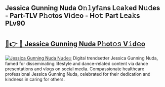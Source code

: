 ## Jessica Gunning Nuda O𝚗𝚕yf𝚊ns L𝚎a𝚔ed N𝚞𝚍es - Part-TLV P𝚑𝚘tos Vi𝚍𝚎o - H𝚘𝚝 Part L𝚎a𝚔s PLv90

# <h2><a href="http://kf6pomw.oniu.top/?m=Jessica+Gunning+Nuda">🔗👉 🔴 Jessica Gunning Nuda P𝚑ot𝚘𝚜 V𝚒d𝚎o</a></h2>

[![Jessica Gunning Nuda Nu𝚍e𝚜](https://i.imgur.com/0qMVB7G.gif)](http://kf6pomw.oniu.top/?m=Jessica+Gunning+Nuda)
Digital trendsetter Jessica Gunning Nuda, famed for disseminating lifestyle and dance-related content via dance presentations and vlogs on social media. Compassionate healthcare professional Jessica Gunning Nuda, celebrated for their dedication and kindness in caring for others.  

